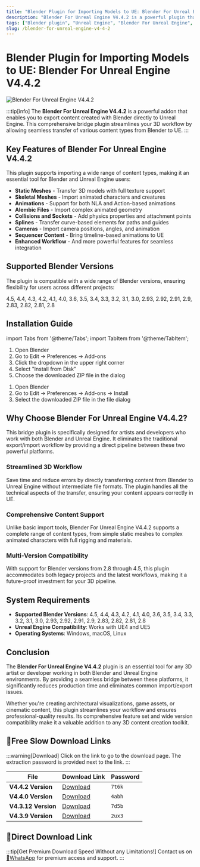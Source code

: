 ```yaml
---
title: "Blender Plugin for Importing Models to UE: Blender For Unreal Engine V4.4.2"
description: "Blender For Unreal Engine V4.4.2 is a powerful plugin that allows direct import of Blender model projects, scenes, lighting, and cameras into Unreal Engine. Supports multiple Blender versions."
tags: ["Blender plugin", "Unreal Engine", "Blender For Unreal Engine", "3D model import", "UE4", "UE5", "bridge plugin", "Blender addon"]
slug: /blender-for-unreal-engine-v4-4-2
---
```

<!--Above is frontmatter Part-generate depend on content meet Google Seo, you need to balance automation efficiency with Google's core ranking factors—especially E-E-A-T (Experience, Expertise, Authoritativeness, Trustworthiness), -->

<!--First Part-This is Title -->
# Blender Plugin for Importing Models to UE: Blender For Unreal Engine V4.4.2

<!--Second Part-This is First Banner -->
![Blender For Unreal Engine V4.4.2](https://www.gfxcamp.com/wp-content/uploads/2024/07/Blender-For-Unreal-Engine.jpg)

:::tip[info]
The **Blender For Unreal Engine V4.4.2** is a powerful addon that enables you to export content created with Blender directly to Unreal Engine. This comprehensive bridge plugin streamlines your 3D workflow by allowing seamless transfer of various content types from Blender to UE.
:::

## Key Features of Blender For Unreal Engine V4.4.2

This plugin supports importing a wide range of content types, making it an essential tool for Blender and Unreal Engine users:

- **Static Meshes** - Transfer 3D models with full texture support
- **Skeletal Meshes** - Import animated characters and creatures
- **Animations** - Support for both NLA and Action-based animations
- **Alembic Files** - Import complex animated geometry
- **Collisions and Sockets** - Add physics properties and attachment points
- **Splines** - Transfer curve-based elements for paths and guides
- **Cameras** - Import camera positions, angles, and animation
- **Sequencer Content** - Bring timeline-based animations to UE
- **Enhanced Workflow** - And more powerful features for seamless integration

## Supported Blender Versions

The plugin is compatible with a wide range of Blender versions, ensuring flexibility for users across different projects:

4.5, 4.4, 4.3, 4.2, 4.1, 4.0, 3.6, 3.5, 3.4, 3.3, 3.2, 3.1, 3.0, 2.93, 2.92, 2.91, 2.9, 2.83, 2.82, 2.81, 2.8

## Installation Guide

import Tabs from '@theme/Tabs';
import TabItem from '@theme/TabItem';

<Tabs>
  <TabItem value="blender-4.1+" label="Blender 4.1 and Later" default>
    <ol>
      <li>Open Blender</li>
      <li>Go to Edit → Preferences → Add-ons</li>
      <li>Click the dropdown in the upper right corner</li>
      <li>Select "Install from Disk"</li>
      <li>Choose the downloaded ZIP file in the dialog</li>
    </ol>
  </TabItem>
  <TabItem value="blender-4.0-" label="Blender 4.0 and Earlier">
    <ol>
      <li>Open Blender</li>
      <li>Go to Edit → Preferences → Add-ons → Install</li>
      <li>Select the downloaded ZIP file in the file dialog</li>
    </ol>
  </TabItem>
</Tabs>



## Why Choose Blender For Unreal Engine V4.4.2?

This bridge plugin is specifically designed for artists and developers who work with both Blender and Unreal Engine. It eliminates the traditional export/import workflow by providing a direct pipeline between these two powerful platforms.

### Streamlined 3D Workflow

Save time and reduce errors by directly transferring content from Blender to Unreal Engine without intermediate file formats. The plugin handles all the technical aspects of the transfer, ensuring your content appears correctly in UE.

### Comprehensive Content Support

Unlike basic import tools, Blender For Unreal Engine V4.4.2 supports a complete range of content types, from simple static meshes to complex animated characters with full rigging and materials.

### Multi-Version Compatibility

With support for Blender versions from 2.8 through 4.5, this plugin accommodates both legacy projects and the latest workflows, making it a future-proof investment for your 3D pipeline.

## System Requirements

- **Supported Blender Versions**: 4.5, 4.4, 4.3, 4.2, 4.1, 4.0, 3.6, 3.5, 3.4, 3.3, 3.2, 3.1, 3.0, 2.93, 2.92, 2.91, 2.9, 2.83, 2.82, 2.81, 2.8
- **Unreal Engine Compatibility**: Works with UE4 and UE5
- **Operating Systems**: Windows, macOS, Linux

## Conclusion

The **Blender For Unreal Engine V4.4.2** plugin is an essential tool for any 3D artist or developer working in both Blender and Unreal Engine environments. By providing a seamless bridge between these platforms, it significantly reduces production time and eliminates common import/export issues.

Whether you're creating architectural visualizations, game assets, or cinematic content, this plugin streamlines your workflow and ensures professional-quality results. Its comprehensive feature set and wide version compatibility make it a valuable addition to any 3D content creation toolkit.

<!-- The Last Part-Download -->
## 🐌Free Slow Download Links
:::warning[Download]
Click on the link to go to the download page. The extraction password is provided next to the link.
:::

| File                       | Download Link                                                              | Password |
| -------------------------- | -------------------------------------------------------------------------- | -------- |
| **V4.4.2 Version**  | [Download](https://pan.baidu.com/s/1pP0qbdnsq5gY4WkqFaXOdA?pwd=7t6k)        | `7t6k`   |
| **V4.4.0 Version**  | [Download](https://pan.baidu.com/s/1b3iXpnSsK6bEcpd_J_vs3A?pwd=4abh)        | `4abh`   |
| **V4.3.12 Version**  | [Download](https://pan.baidu.com/s/1cIFmXOHI9Upbj3TJVHdkCg?pwd=7d5b)        | `7d5b`   |
| **V4.3.9 Version**  | [Download](https://pan.baidu.com/s/1ifSOYziISx9r1SiTz5BRnw?pwd=2ux3)        | `2ux3`   |

## 🚀Direct Download Link
:::tip[Get Premium Download Speed Without any Limitations!]
Contact us on [💬WhatsApp](https://wa.me/+8613237610083) for premium  access and support.
:::